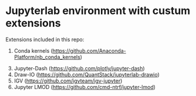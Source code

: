 # Jupyterlab environment with custum extensions


Extensions included in this repo: 
1. Conda kernels (https://github.com/Anaconda-Platform/nb_conda_kernels)
<!-- 2. SOS Polyglot (https://vatlab.github.io/sos-docs/) -->
3. Jupyter-Dash (https://github.com/plotly/jupyter-dash)
4. Draw-IO (https://github.com/QuantStack/jupyterlab-drawio)
5. IGV (https://github.com/igvteam/igv-jupyter)
6. Jupyter LMOD (https://github.com/cmd-ntrf/jupyter-lmod)

